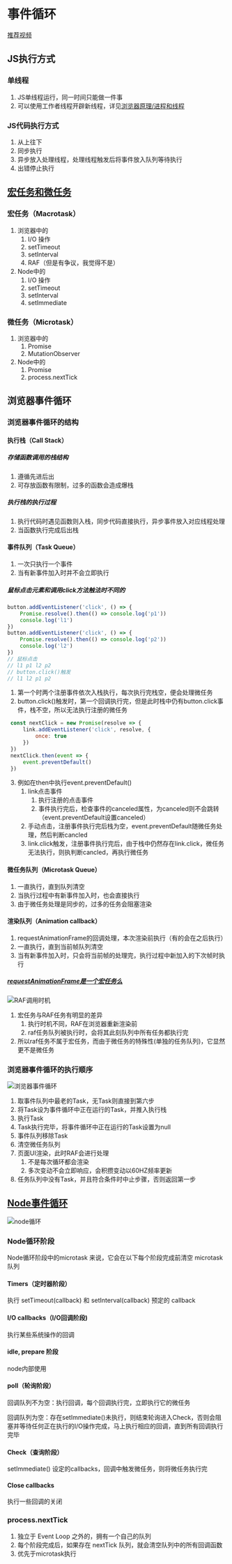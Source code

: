# 事件循环

[推荐视频](https://www.bilibili.com/video/BV1K4411D7Jb?spm_id_from=333.337.search-card.all.click)

## JS执行方式

### 单线程

1. JS单线程运行，同一时间只能做一件事
2. 可以使用工作者线程开辟新线程，详见[浏览器原理/进程和线程](./02-进程和线程.md)

### JS代码执行方式

1. 从上往下
2. 同步执行
3. 异步放入处理线程，处理线程触发后将事件放入队列等待执行
4. 出错停止执行

## [宏任务和微任务](https://juejin.cn/post/6844903814508773383)

### 宏任务（Macrotask）

1. 浏览器中的
   1. I/O 操作
   2. setTimeout
   3. setInterval
   4. RAF（但是有争议，我觉得不是）
2. Node中的
   1. I/O 操作
   2. setTimeout
   3. setInterval
   4. setImmediate

### 微任务（Microtask）

1. 浏览器中的
   1. Promise
   2. MutationObserver
2. Node中的
   1. Promise
   2. process.nextTick

## 浏览器事件循环

### 浏览器事件循环的结构

#### 执行栈（Call Stack）

##### 存储函数调用的栈结构

1. 遵循先进后出
2. 可存放函数有限制，过多的函数会造成爆栈

##### 执行栈的执行过程

1. 执行代码时遇见函数则入栈，同步代码直接执行，异步事件放入对应线程处理
2. 当函数执行完成后出栈

#### 事件队列（Task Queue）

1. 一次只执行一个事件
2. 当有新事件加入时并不会立即执行

##### 鼠标点击元素和调用click方法触法时不同的

```js
button.addEventListener('click', () => {
    Promise.resolve().then(() => console.log('p1'))
    console.log('l1')
})
button.addEventListener('click', () => {
    Promise.resolve().then(() => console.log('p2'))
    console.log('l2')
})
// 鼠标点击
// l1 p1 l2 p2
// button.click()触发
// l1 l2 p1 p2
```

1. 第一个时两个注册事件依次入栈执行，每次执行完栈空，便会处理微任务
2. button.click()触发时，第一个回调执行完，但是此时栈中仍有button.click事件，栈不空，所以无法执行注册的微任务

```js
 const nextClick = new Promise(resolve => {
     link.addEventListener('click', resolve, {
         once: true
     })
 })
 nextClick.then(event => {
     event.preventDefault()
 })
```

3. 例如在then中执行event.preventDefault()
   1. link点击事件
      1. 执行注册的点击事件
      2. 事件执行完后，检查事件的canceled属性，为canceled则不会跳转（event.preventDefault设置canceled）
   2. 手动点击，注册事件执行完后栈为空，event.preventDefault随微任务处理，然后判断cancled
   3. link.click触发，注册事件执行完后，由于栈中仍然存在link.click，微任务无法执行，则执判断cancled，再执行微任务

#### 微任务队列（Microtask Queue）

1. 一直执行，直到队列清空
2. 当执行过程中有新事件加入时，也会直接执行
3. 由于微任务处理是同步的，过多的任务会阻塞渲染   

#### 渲染队列（Animation callback）

1. requestAnimationFrame的回调处理，本次渲染前执行（有的会在之后执行）
2. 一直执行，直到当前帧队列清空
3. 当有新事件加入时，只会将当前帧的处理完，执行过程中新加入的下次帧时执行

##### [requestAnimationFrame是一个宏任务么](https://ginobilee.github.io/blog/2019/02/01/requestAnimationFrame%E6%98%AF%E4%B8%80%E4%B8%AA%E5%AE%8F%E4%BB%BB%E5%8A%A1%E4%B9%88/)

![RAF调用时机](./assets/04-RAF调用时机.jpg)

1. 宏任务与RAF任务有明显的差异
   1. 执行时机不同，RAF在浏览器重新渲染前
   2. raf任务队列被执行时，会将其此刻队列中所有任务都执行完
2. 所以raf任务不属于宏任务，而由于微任务的特殊性(单独的任务队列)，它显然更不是微任务

### 浏览器事件循环的执行顺序

![浏览器事件循环](assets/04-浏览器事件循环.png)

1. 取事件队列中最老的Task，无Task则直接到第六步
2. 将Task设为事件循环中正在运行的Task，并推入执行栈
3. 执行Task
4. Task执行完毕，将事件循环中正在运行的Task设置为null
5. 事件队列移除Task
6. 清空微任务队列
7. 页面UI渲染，此时RAF会进行处理
   1. 不是每次循环都会渲染
   2. 多次变动不会立即响应，会积攒变动以60HZ频率更新
8. 任务队列中没有Task，并且符合条件时中止步骤，否则返回第一步

## [Node事件循环](https://juejin.cn/post/6844903999506923528#heading-5)

![node循环](assets/04-node循环.png)

### Node循环阶段

Node循环阶段中的microtask 来说，它会在以下每个阶段完成前清空 microtask 队列

#### Timers（定时器阶段）

执行 setTimeout(callback) 和 setInterval(callback) 预定的 callback

#### I/O callbacks（I/O回调阶段)

执行某些系统操作的回调

#### idle, prepare 阶段

node内部使用

#### poll（轮询阶段）

回调队列不为空：执行回调，每个回调执行完，立即执行它的微任务

回调队列为空：存在setImmediate()未执行，则结束轮询进入Check，否则会阻塞并等待任何正在执行的I/O操作完成，马上执行相应的回调，直到所有回调执行完毕

#### Check（查询阶段）

setImmediate() 设定的callbacks，回调中触发微任务，则将微任务执行完

#### Close callbacks

执行一些回调的关闭

### process.nextTick

1. 独立于 Event Loop 之外的，拥有一个自己的队列
2. 每个阶段完成后，如果存在 nextTick 队列，就会清空队列中的所有回调函数
3. 优先于microtask执行
